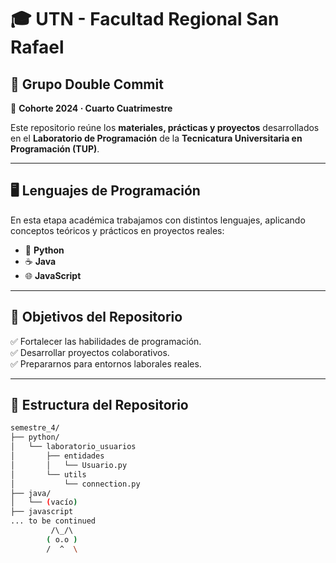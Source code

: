 # 🎓 UTN - Facultad Regional San Rafael

## 👥 Grupo **Double Commit**  
📅 **Cohorte 2024 · Cuarto Cuatrimestre**

Este repositorio reúne los **materiales, prácticas y proyectos** desarrollados en el **Laboratorio de Programación** de la **Tecnicatura Universitaria en Programación (TUP)**.  

---

## 🖥️ Lenguajes de Programación

En esta etapa académica trabajamos con distintos lenguajes, aplicando conceptos teóricos y prácticos en proyectos reales:

- 🐍 **Python**
- ☕ **Java**
- 🌐 **JavaScript**

---

## 🎯 Objetivos del Repositorio

✅ Fortalecer las habilidades de programación.  
✅ Desarrollar proyectos colaborativos.  
✅ Prepararnos para entornos laborales reales.  

---

## 📂 Estructura del Repositorio
```bash
semestre_4/
├── python/
│   └── laboratorio_usuarios    
│       ├── entidades
│       │   └── Usuario.py
│       └── utils
│           └── connection.py     
├── java/
│   └── (vacío)
├── javascript
... to be continued
         /\_/\ 
        ( o.o ) 
        /  ^  \ 
```

